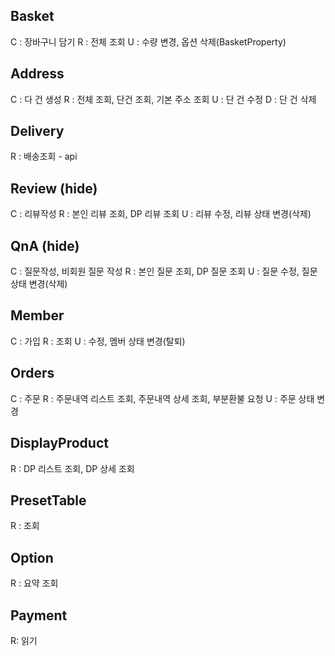 
## Basket
C : 장바구니 담기
R : 전체 조회
U : 수량 변경, 옵션 삭제(BasketProperty)
## Address
C : 다 건 생성
R : 전체 조회, 단건 조회, 기본 주소 조회
U : 단 건 수정
D : 단 건 삭제
## Delivery
R : 배송조회 - api
## Review (hide)
C : 리뷰작성
R : 본인 리뷰 조회, DP 리뷰 조회
U : 리뷰 수정, 리뷰 상태 변경(삭제)
## QnA (hide)
C : 질문작성, 비회원 질문 작성 
R : 본인 질문 조회, DP 질문 조회
U : 질문 수정, 질문 상태 변경(삭제)
## Member
C : 가입
R :  조회
U : 수정, 멤버 상태 변경(탈퇴)
## Orders
C : 주문
R : 주문내역 리스트 조회, 주문내역 상세 조회, 부분환불 요청
U : 주문 상태 변경
## DisplayProduct
R : DP 리스트 조회, DP 상세 조회
## PresetTable
R : 조회
## Option
R : 요약 조회
## Payment
R: 읽기